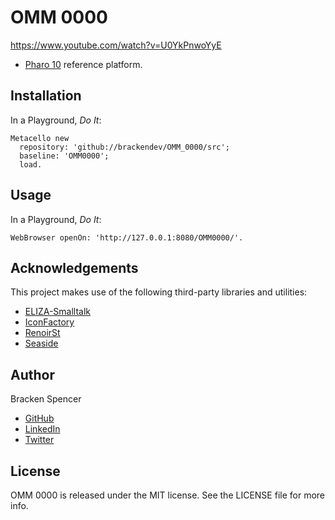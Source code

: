 OMM 0000
========

https://www.youtube.com/watch?v=U0YkPnwoYyE

* [Pharo 10](https://www.pharo.org/) reference platform.

## Installation

In a Playground, _Do It_:

```smalltalk
Metacello new 
  repository: 'github://brackendev/OMM_0000/src';
  baseline: 'OMM0000';
  load.
```

## Usage

In a Playground, _Do It_:

```smalltalk
WebBrowser openOn: 'http://127.0.0.1:8080/OMM0000/'.
```

## Acknowledgements

This project makes use of the following third-party libraries and utilities:

* [ELIZA-Smalltalk](https://github.com/brackendev/ELIZA-Smalltalk)
* [IconFactory](https://github.com/peteruhnak/IconFactory)
* [RenoirSt](https://github.com/ba-st/RenoirSt)
* [Seaside](https://github.com/SeasideSt/Seaside)

## Author

Bracken Spencer

* [GitHub](https://www.github.com/brackendev)
* [LinkedIn](https://www.linkedin.com/in/brackenspencer/)
* [Twitter](https://twitter.com/brackendev)

## License

OMM 0000 is released under the MIT license. See the LICENSE file for more info.
